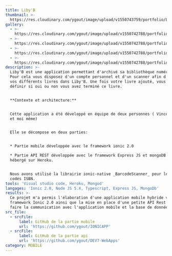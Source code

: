 ```yaml
---
title: Liby'B
thumbnail: >-
  https://res.cloudinary.com/ygout/image/upload/v1550743759/portfolio/Liby%27B/Logo.png
gallery:
  - >-
    https://res.cloudinary.com/ygout/image/upload/v1550742788/portfolio/Liby%27B/profile.png
  - >-
    https://res.cloudinary.com/ygout/image/upload/v1550742788/portfolio/Liby%27B/booksUnread.png
  - >-
    https://res.cloudinary.com/ygout/image/upload/v1550742788/portfolio/Liby%27B/login.png
  - >-
    https://res.cloudinary.com/ygout/image/upload/v1550742788/portfolio/Liby%27B/books.png
description: >-
  Liby'B est une application permettant d'archivé sa bibliothèque numériquement.
  Pour cela vous disposez d'un compte personnel et d'un scanner afin d'ajouter
  vos différents livres dans Liby'B. Une fois votre livre ajouté, vous pouvez
  définir si oui ou non vous avez terminé ce livre.


  **Contexte et architecture:** 


  Cette application a été développé en équipe de deux personnes ( Vincent Weyh
  et moi même)


  Elle se décompose en deux parties: 


  * Partie mobile développée avec le framework ionic 2.0

  * Partie API REST développée avec le framework Express JS et mongoDB et
  hébergé sur Heroku.


  Nous avons utilisé la librairie ionic-native _BarcodeScanner_ pour le scan des
  codes ISBN.
tools: 'Visual studio code, Heroku, Mongod'
langages: 'Ionic 2.0, Node JS 5.X, Typescript, Express JS, MongoDb'
results: >-
  Ce projet m'a permis l'élaboration d'une application mobile hybride via le
  framework Ionic 2.0 ainsi que la mise en place d'une petite API Rest  pour
  faire la communication avec l'application mobile et la base de données.
src_file:
  - srcFile:
      label: GitHub de la partie mobile
      url: 'https://github.com/ygout/IONICAPP'
  - srcFile:
      label: GitHub de la partie api
      url: 'https://github.com/ygout/DEV7-WebApps'
category: MOBILE
---
```


